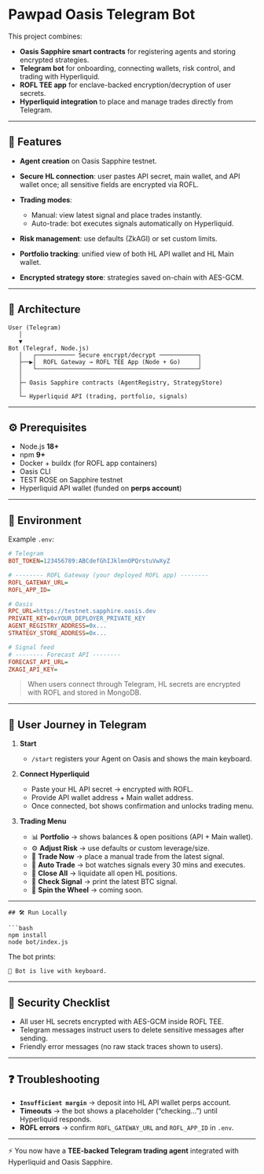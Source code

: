 
# Pawpad Oasis Telegram Bot

This project combines:

* **Oasis Sapphire smart contracts** for registering agents and storing encrypted strategies.
* **Telegram bot** for onboarding, connecting wallets, risk control, and trading with Hyperliquid.
* **ROFL TEE app** for enclave-backed encryption/decryption of user secrets.
* **Hyperliquid integration** to place and manage trades directly from Telegram.

---

## 🚀 Features

* **Agent creation** on Oasis Sapphire testnet.
* **Secure HL connection**: user pastes API secret, main wallet, and API wallet once; all sensitive fields are encrypted via ROFL.
* **Trading modes**:

  * Manual: view latest signal and place trades instantly.
  * Auto-trade: bot executes signals automatically on Hyperliquid.
* **Risk management**: use defaults (ZkAGI) or set custom limits.
* **Portfolio tracking**: unified view of both HL API wallet and HL Main wallet.
* **Encrypted strategy store**: strategies saved on-chain with AES-GCM.

---

## 🧩 Architecture

```
User (Telegram)
   │
   ▼
Bot (Telegraf, Node.js)
   │   ┌─────────── Secure encrypt/decrypt ───────────┐
   ├──▶│  ROFL Gateway → ROFL TEE App (Node + Go)     │
   │   └──────────────────────────────────────────────┘
   │
   ├─ Oasis Sapphire contracts (AgentRegistry, StrategyStore)
   │
   └─ Hyperliquid API (trading, portfolio, signals)
```

---

## ⚙️ Prerequisites

* Node.js **18+**
* npm **9+**
* Docker + buildx (for ROFL app containers)
* Oasis CLI
* TEST ROSE on Sapphire testnet
* Hyperliquid API wallet (funded on **perps account**)

---

## 🔑 Environment

Example `.env`:

```ini
# Telegram
BOT_TOKEN=123456789:ABCdefGhIJklmnOPQrstuVwXyZ

# -------- ROFL Gateway (your deployed ROFL app) --------
ROFL_GATEWAY_URL=
ROFL_APP_ID=

# Oasis
RPC_URL=https://testnet.sapphire.oasis.dev
PRIVATE_KEY=0xYOUR_DEPLOYER_PRIVATE_KEY
AGENT_REGISTRY_ADDRESS=0x...
STRATEGY_STORE_ADDRESS=0x...

# Signal feed
# -------- Forecast API --------
FORECAST_API_URL=
ZKAGI_API_KEY=

```

> When users connect through Telegram, HL secrets are encrypted with ROFL and stored in MongoDB.

---

## 💬 User Journey in Telegram

1. **Start**

   * `/start` registers your Agent on Oasis and shows the main keyboard.

2. **Connect Hyperliquid**

   * Paste your HL API secret → encrypted with ROFL.
   * Provide API wallet address + Main wallet address.
   * Once connected, bot shows confirmation and unlocks trading menu.

3. **Trading Menu**

   * 📊 **Portfolio** → shows balances & open positions (API + Main wallet).
   * ⚙️ **Adjust Risk** → use defaults or custom leverage/size.
   * 🚀 **Trade Now** → place a manual trade from the latest signal.
   * 🤖 **Auto Trade** → bot watches signals every 30 mins and executes.
   * 🛑 **Close All** → liquidate all open HL positions.
   * 🔄 **Check Signal** → print the latest BTC signal.
   * 🎰 **Spin the Wheel** → coming soon.

---

```
## 🛠 Run Locally

```bash
npm install
node bot/index.js
```

The bot prints:

```
🤖 Bot is live with keyboard.
```

---

## 🔐 Security Checklist

* All user HL secrets encrypted with AES-GCM inside ROFL TEE.
* Telegram messages instruct users to delete sensitive messages after sending.
* Friendly error messages (no raw stack traces shown to users).

---

## ❓ Troubleshooting

* **`Insufficient margin`** → deposit into HL API wallet perps account.
* **Timeouts** → the bot shows a placeholder (“checking…”) until Hyperliquid responds.
* **ROFL errors** → confirm `ROFL_GATEWAY_URL` and `ROFL_APP_ID` in `.env`.

---

⚡ You now have a **TEE-backed Telegram trading agent** integrated with Hyperliquid and Oasis Sapphire.


